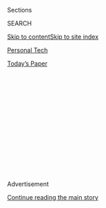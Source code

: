 <div id="app">

<div>

<div>

<div>

<div class="NYTAppHideMasthead css-1q2w90k e1suatyy0">

<div class="section css-ui9rw0 e1suatyy2">

<div class="css-eph4ug er09x8g0">

<div class="css-6n7j50">

</div>

<span class="css-1dv1kvn">Sections</span>

<div class="css-10488qs">

<span class="css-1dv1kvn">SEARCH</span>

</div>

[Skip to content](#site-content)[Skip to site index](#site-index)

</div>

<div id="masthead-section-label" class="css-1wr3we4 eaxe0e00">

[Personal
Tech](https://www.nytimes3xbfgragh.onion/section/technology/personaltech)

</div>

<div class="css-10698na e1huz5gh0">

</div>

</div>

<div id="masthead-bar-one" class="section hasLinks css-15hmgas e1csuq9d3">

<div class="css-uqyvli e1csuq9d0">

</div>

<div class="css-1uqjmks e1csuq9d1">

</div>

<div class="css-9e9ivx">

[](https://myaccount.nytimes3xbfgragh.onion/auth/login?response_type=cookie&client_id=vi)

</div>

<div class="css-1bvtpon e1csuq9d2">

[Today’s
Paper](https://www.nytimes3xbfgragh.onion/section/todayspaper)

</div>

</div>

</div>

</div>

<div data-aria-hidden="false">

<div id="site-content" data-role="main">

<div>

<div class="css-1aor85t" style="opacity:0.000000001;z-index:-1;visibility:hidden">

<div class="css-1hqnpie">

<div class="css-epjblv">

<span class="css-17xtcya">[Personal
Tech](/section/technology/personaltech)</span><span class="css-x15j1o">|</span><span class="css-fwqvlz">Wireless
Charging Is Here. So What Is It Good
For?</span>

</div>

<div class="css-k008qs">

<div class="css-1iwv8en">

<span class="css-18z7m18"></span>

<div>

</div>

</div>

<span class="css-1n6z4y">https://nyti.ms/2NZ90aq</span>

<div class="css-1705lsu">

<div class="css-4xjgmj">

<div class="css-4skfbu" data-role="toolbar" data-aria-label="Social Media Share buttons, Save button, and Comments Panel with current comment count" data-testid="share-tools">

  - 
  - 
  - 
  - 
    
    <div class="css-6n7j50">
    
    </div>

  - 
  - 

</div>

</div>

</div>

</div>

</div>

</div>

<div id="NYT_TOP_BANNER_REGION" class="css-13pd83m">

</div>

<div id="top-wrapper" class="css-1sy8kpn">

<div id="top-slug" class="css-l9onyx">

Advertisement

</div>

[Continue reading the main
story](#after-top)

<div class="ad top-wrapper" style="text-align:center;height:100%;display:block;min-height:250px">

<div id="top" class="place-ad" data-position="top" data-size-key="top">

</div>

</div>

<div id="after-top">

</div>

</div>

<div>

<div id="sponsor-wrapper" class="css-1hyfx7x">

<div id="sponsor-slug" class="css-19vbshk">

Supported by

</div>

[Continue reading the main
story](#after-sponsor)

<div id="sponsor" class="ad sponsor-wrapper" style="text-align:center;height:100%;display:block">

</div>

<div id="after-sponsor">

</div>

</div>

<div class="css-186x18t">

Tech fix

</div>

<div class="css-1vkm6nb ehdk2mb0">

# Wireless Charging Is Here. So What Is It Good For?

</div>

The technology, also known as magnetic induction, is a relatively new
feature for powering iPhones and popular Android phones. Most people
don’t use it, but here are a few
benefits.

<div class="css-79elbk" data-testid="photoviewer-wrapper">

<div class="css-z3e15g" data-testid="photoviewer-wrapper-hidden">

</div>

<div class="css-1a48zt4 ehw59r15" data-testid="photoviewer-children">

![<span class="css-cnj6d5 e1z0qqy90" itemprop="copyrightHolder"><span class="css-1ly73wi e1tej78p0">Credit...</span><span><span>Chris
Philpot</span></span></span>](https://static01.graylady3jvrrxbe.onion/images/2018/10/04/business/04Techfix-illo/04Techfix-illo-articleLarge.gif?quality=75&auto=webp&disable=upscale)

</div>

</div>

<div class="css-18e8msd">

<div class="css-vp77d3 epjyd6m0">

<div class="css-hus3qt ey68jwv0" data-aria-hidden="true">

[![Brian X.
Chen](https://static01.graylady3jvrrxbe.onion/images/2018/02/16/multimedia/author-brian-x-chen/author-brian-x-chen-thumbLarge.jpg
"Brian X. Chen")](https://www.nytimes3xbfgragh.onion/by/brian-x-chen)

</div>

<div class="css-1baulvz">

By [<span class="css-1baulvz last-byline" itemprop="name">Brian X.
Chen</span>](https://www.nytimes3xbfgragh.onion/by/brian-x-chen)

</div>

</div>

  - Oct. 3,
    2018

  - 
    
    <div class="css-4xjgmj">
    
    <div class="css-d8bdto" data-role="toolbar" data-aria-label="Social Media Share buttons, Save button, and Comments Panel with current comment count" data-testid="share-tools">
    
      - 
      - 
      - 
      - 
        
        <div class="css-6n7j50">
        
        </div>
    
      - 
      - 
    
    </div>
    
    </div>

</div>

</div>

<div class="section meteredContent css-1r7ky0e" name="articleBody" itemprop="articleBody">

<div class="css-1fanzo5 StoryBodyCompanionColumn">

<div class="css-53u6y8">

Besides getting bigger, smartphones keep getting — for lack of a better
word — glassier. From front to back, the bodies of many of the newest
smartphones are composed of glass.

The trend is not part of a broad conspiracy to make you shatter your
phone so that you buy a new one. Instead, glass lets energy pass through
the phone so that it can be charged wirelessly. The technology relies on
magnetic induction, which involves using an electrical current to
generate a magnetic field, creating voltage that powers the phone
without your plugging a wire into it.

Many people are excited about charging without cords. A study by
[SurveyMonkey](https://www.surveymonkey.com/mp/survey-methodology/)
found that wireless charging was the most anticipated feature in last
year’s new iPhones. Yet in a
[survey](https://technology.ihs.com/600120/half-a-billion-smartphones-and-other-devices-with-wireless-power-technology-shipped-in-2017-ihs-markit-says)
by the research firm IHS, only 29 percent said they used wireless
charging last year.

That may be because wireless charging isn’t truly wireless. People
typically need accessories from companies like Samsung, Mophie and Anker
— which generally look like mats and stands that you can set your phone
on — to wirelessly power up. And while you don’t have to plug a cable
into the phone, the accessories themselves have to be hooked up to a
power outlet.

</div>

</div>

<div class="css-1fanzo5 StoryBodyCompanionColumn">

<div class="css-53u6y8">

There’s a trade-off, too: Wireless charging is less efficient at
transferring energy than a wire, and is thus slower at refilling a
battery. (Mophie said that generally, when both types of chargers were
on the same wattage, wireless was about 15 percent slower.)

So what’s the point?

Charlie Quong, vice president of product development for Mophie, said
placing wireless chargers in areas where people spent a lot of time —
like their bedroom, car and office — could enable them to top off their
phones more frequently by removing the hassle of plugging in.

The products help people “get charged throughout their day without
having to deliberately park their phone down,” Mr. Quong said. “It’s
really, really convenient.”

As a longtime skeptic of wireless chargers, I was eager to find a useful
application for the technology. So I scattered the chargers around the
focal points of my daily routine: on my nightstand, in my car, in my
briefcase, on my office desk and on a living room table.

In the end, I would consider keeping a wireless charger only in the
bedroom or in a briefcase. Here’s what I found.

</div>

</div>

<div class="css-1fanzo5 StoryBodyCompanionColumn">

<div class="css-53u6y8">

## In the Bedroom

Two types of wireless chargers can be placed on a bedside table: pads
and stands.

The pad is a disc, and you lay your phone down on it. The stand keeps
your phone upright so that the screen faces you while it charges. I
tested a [Mophie charging
pad](http://www.mophie.com/shop/charge-stream-pad-plus) and [Anker’s
PowerWave
stand](https://www.anker.com/products/variant/powerwave-7-5-stand/B2522121).

### The stand is convenient.

In this case, the charging stand was beneficial. It elevated my phone at
an angle to turn the phone into an alarm clock — with a quick poke at
the screen, I could glance at the time, disable an alarm or look at a
calendar alert. At night when the lights were off, setting the phone on
the dock was easier than fumbling around for a wire to plug in. And the
slower charging didn’t matter, because I was asleep.

The pad was less useful. With the phone lying flat, I had to remove it
from the charger whenever I wanted to check it.

## In the Office

A wireless charging pad or stand can also be placed on an office desk.
The idea is to quickly set your phone down on the charger whenever you
return to the table.

### Wireless charging is less productive.

Wireless charging isn’t beneficial in an office environment, assuming
you care about speed and productivity.

If you want your device to stay charged between meetings, the slower
speed is inconvenient. In my test, the Anker stand took about 10 minutes
longer to replenish 25 percent of battery than a wired charger.

The other downside in the office is that you can’t easily use the phone
to write a message without removing it from the charger. With a cord,
you can do all your important tasks while staying plugged in.

</div>

</div>

<div class="css-1fanzo5 StoryBodyCompanionColumn">

<div class="css-53u6y8">

## In a Briefcase

For when you’re on the go, Mophie offers [rectangular battery
packs](http://www.mophie.com/shop/wireless/powerstation-wireless-xl)
with built-in inductive charging. All you do is place your phone on top
of the battery pack. Conveniently, the battery pack does not have to be
plugged into a power source, making this one of the few truly wireless
power products.

### **This is sometimes convenient.**

A wireless battery pack was great for date night. During dinner with my
partner, it was nice to skip carrying a cord. We set the battery down on
the table and took turns recharging our devices.

A wireless battery pack was less practical while on the move — like when
I was sitting on public transportation — because I could not easily use
the phone while charging it. Fortunately, Mophie’s wireless battery pack
includes a port to plug in a power cable for those times.

## In the Living Room

You could place a charging pad on a TV stand or end table for guests to
replenish their phones when they come over. It’s not only convenient and
hospitable, but it also looks less tacky than dangling cords all over
your common areas.

### Wires are better.

Unless all your friends and members of your family are tech enthusiasts,
it’s unlikely that they all have phones capable of wireless charging.
It’s a safer bet to leave a few power cables out; if you want the
wires to look less messy, you can organize them with [cheap magnetic
clips](https://www.amazon.com/gp/product/B07B4S4H5C/ref=oh_aui_search_detailpage?ie=UTF8&psc=1).

When you don’t have company, the other downside of wireless charging in
the living room is that you can’t use the phone while decompressing. For
me, it was more convenient to have an [extra-long smartphone
cable](https://www.nytimes3xbfgragh.onion/2018/05/03/smarter-living/good-10-foot-charging-cables-tech.html)
plugged in while I sat on the couch and vegged out on Instagram.

## In the Car

For cars, accessory makers offer wireless charging mounts that can be
attached to air-conditioner vents or CD player slots. I tested [Mophie’s
mount](http://www.mophie.com/shop/charge-stream-vent-mount), which
clipped to an air vent, with two adjustable arms holding the phone in
place. To power the charger, I had to plug in a wire through my car’s
accessory port.

</div>

</div>

<div class="css-1fanzo5 StoryBodyCompanionColumn">

<div class="css-53u6y8">

### This is impractical.

Many cars now include [CarPlay or Android
Auto](https://www.nytimes3xbfgragh.onion/2018/02/01/business/car-navigation-systems-apps.html),
the infotainment systems offered by Apple and Google, which mirror your
phone’s maps and apps on the screen of your car’s console. Though some
cars can connect with CarPlay and Android Auto wirelessly, many still
require a wire to connect your phone to the infotainment systems. The
wire simultaneously charges your phone, so why bother with a charging
mount?

An inductive charging mount might be more useful for older cars that
lack Android Auto or CarPlay In my car, which has no infotainment
system, I have a cheap
[mount](https://thewirecutter.com/reviews/best-smartphone-car-mount/)
that clips into the CD player slot, as well as a [USB power
charger](https://thewirecutter.com/reviews/best-usb-car-charger/). I
preferred my configuration to the wireless charger because my mount felt
sturdier and my wired charger was faster.

Mr. Quong said the mount was conceived as an all-in-one solution,
eliminating the need to buy two separate accessories for mounting and
charging a phone. But given the high price of $70 for the Mophie mount,
I recommend going piecemeal.

Plus, a wire was still involved anyway.

</div>

</div>

<div>

</div>

</div>

<div>

</div>

<div>

</div>

<div>

</div>

<div>

<div id="bottom-wrapper" class="css-1ede5it">

<div id="bottom-slug" class="css-l9onyx">

Advertisement

</div>

[Continue reading the main
story](#after-bottom)

<div id="bottom" class="ad bottom-wrapper" style="text-align:center;height:100%;display:block;min-height:90px">

</div>

<div id="after-bottom">

</div>

</div>

</div>

</div>

</div>

## Site Index

<div>

</div>

## Site Information Navigation

  - [© <span>2020</span> <span>The New York Times
    Company</span>](https://help.nytimes3xbfgragh.onion/hc/en-us/articles/115014792127-Copyright-notice)

<!-- end list -->

  - [NYTCo](https://www.nytco.com/)
  - [Contact
    Us](https://help.nytimes3xbfgragh.onion/hc/en-us/articles/115015385887-Contact-Us)
  - [Work with us](https://www.nytco.com/careers/)
  - [Advertise](https://nytmediakit.com/)
  - [T Brand Studio](http://www.tbrandstudio.com/)
  - [Your Ad
    Choices](https://www.nytimes3xbfgragh.onion/privacy/cookie-policy#how-do-i-manage-trackers)
  - [Privacy](https://www.nytimes3xbfgragh.onion/privacy)
  - [Terms of
    Service](https://help.nytimes3xbfgragh.onion/hc/en-us/articles/115014893428-Terms-of-service)
  - [Terms of
    Sale](https://help.nytimes3xbfgragh.onion/hc/en-us/articles/115014893968-Terms-of-sale)
  - [Site
    Map](https://spiderbites.nytimes3xbfgragh.onion)
  - [Help](https://help.nytimes3xbfgragh.onion/hc/en-us)
  - [Subscriptions](https://www.nytimes3xbfgragh.onion/subscription?campaignId=37WXW)

</div>

</div>

</div>

</div>

